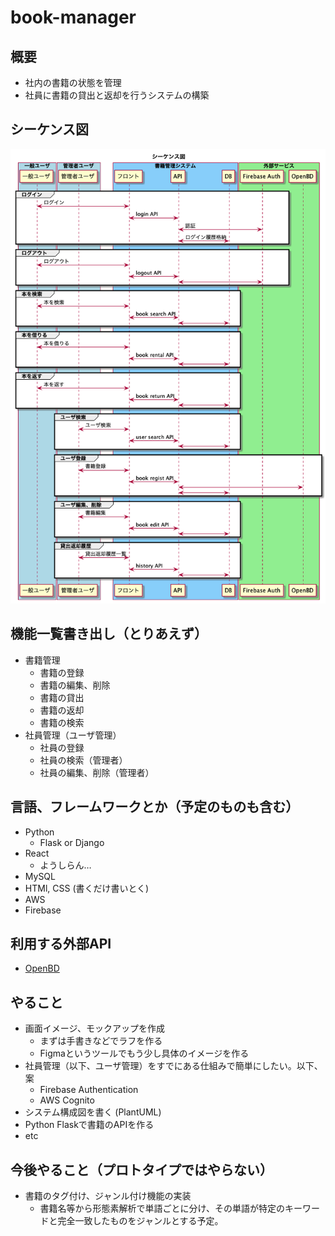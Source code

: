 # book-manager

## 概要
* 社内の書籍の状態を管理
* 社員に書籍の貸出と返却を行うシステムの構築

## シーケンス図
![シーケンス図](./doc/sequence/シーケンス図.png)

## 機能一覧書き出し（とりあえず）
* 書籍管理
  * 書籍の登録
  * 書籍の編集、削除
  * 書籍の貸出
  * 書籍の返却
  * 書籍の検索
* 社員管理（ユーザ管理）
  * 社員の登録
  * 社員の検索（管理者）
  * 社員の編集、削除（管理者）

## 言語、フレームワークとか（予定のものも含む）
* Python
  * Flask or Django
* React
  * ようしらん…
* MySQL
* HTMl, CSS (書くだけ書いとく)
* AWS
* Firebase

##  利用する外部API
* [OpenBD][1]

## やること
* 画面イメージ、モックアップを作成
  * まずは手書きなどでラフを作る
  * Figmaというツールでもう少し具体のイメージを作る  
* 社員管理（以下、ユーザ管理）をすでにある仕組みで簡単にしたい。以下、案
  * Firebase Authentication
  * AWS Cognito
* システム構成図を書く (PlantUML)
* Python Flaskで書籍のAPIを作る
* etc

## 今後やること（プロトタイプではやらない）
* 書籍のタグ付け、ジャンル付け機能の実装
  * 書籍名等から形態素解析で単語ごとに分け、その単語が特定のキーワードと完全一致したものをジャンルとする予定。


[1]:https://openbd.jp/
